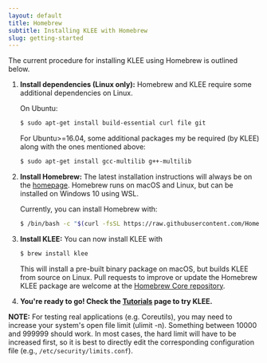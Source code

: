 ```yaml
---
layout: default
title: Homebrew
subtitle: Installing KLEE with Homebrew
slug: getting-started
---
```


The current procedure for installing KLEE using Homebrew is outlined below.

1. **Install dependencies (Linux only):** Homebrew and KLEE require some additional dependencies on Linux.

   On Ubuntu:
   ```bash
   $ sudo apt-get install build-essential curl file git
   ```

   For Ubuntu>=16.04, some additional packages my be required (by KLEE) along with the ones mentioned above:
   ```bash
   $ sudo apt-get install gcc-multilib g++-multilib
   ```

2. **Install Homebrew:** The latest installation instructions will always be on the [homepage](https://brew.sh). Homebrew runs on macOS and Linux, but can be installed on Windows 10 using WSL.

   Currently, you can install Homebrew with:
   ```bash
   $ /bin/bash -c "$(curl -fsSL https://raw.githubusercontent.com/Homebrew/install/HEAD/install.sh)"
   ```

3. **Install KLEE:** You can now install KLEE with

   ```bash
   $ brew install klee
   ```

   This will install a pre-built binary package on macOS, but builds KLEE from source on Linux. Pull requests to improve or update the Homebrew KLEE package are welcome at the [Homebrew Core repository](https://github.com/Homebrew/homebrew-core).

4. **You're ready to go! Check the [Tutorials]({{site.baseurl}}/tutorials) page to try KLEE.**

**NOTE:** For testing real applications (e.g. Coreutils), you may need to increase your system's open file limit (ulimit -n). Something between 10000 and 999999 should work. In most cases, the hard limit will have to be increased first, so it is best to directly edit the corresponding configuration file (e.g., `/etc/security/limits.conf`).<br/><br/>

